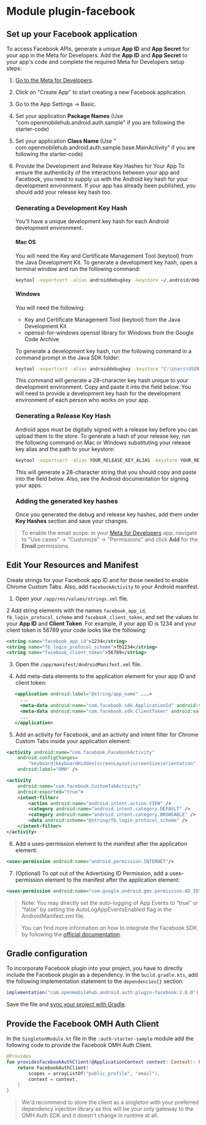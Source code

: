 # Module plugin-facebook

## Set up your Facebook application

To access Facebook APIs, generate a unique **App ID** and **App Secret** for your app in the Meta
for Developers. Add the **App ID** and **App Secret** to your app's code and complete the required
Meta for Developers setup steps:

1. [Go to the Meta for Developers](https://developers.facebook.com/apps).
2. Click on "Create App" to start creating a new Facebook application.
3. Go to the App Settings -> Basic.
4. Set your application **Package Names** (Use "com.openmobilehub.android.auth.sample" if you are
   following the starter-code)
5. Set your application **Class Name** (Use "
   com.openmobilehub.android.auth.sample.base.MainActivity" if you are following the starter-code)
6. Provide the Development and Release Key Hashes for Your App To ensure the authenticity of the
   interactions between your app and Facebook, you need to supply us with the Android key hash for
   your development environment. If your app has already been published, you should add your release
   key hash too.

   ### Generating a Development Key Hash

   You'll have a unique development key hash for each Android development environment.

   #### Mac OS

   You will need the Key and Certificate Management Tool (keytool) from the Java Development Kit. To
   generate a development key hash, open a terminal window and run the following command:

   ```bash
   keytool -exportcert -alias androiddebugkey -keystore ~/.android/debug.keystore | openssl sha1 -binary | openssl base64
   ```

   #### Windows

   You will need the following:

   - Key and Certificate Management Tool (keytool) from the Java Development Kit
   - openssl-for-windows openssl library for Windows from the Google Code Archive

   To generate a development key hash, run the following command in a command prompt in the Java SDK
   folder:

   ```bash
   keytool -exportcert -alias androiddebugkey -keystore "C:\Users\USERNAME\android\debug.keystore" | "PATH_TO_OPENSSL_LIBRARY\bin\openssl" sha1 -binary | "PATH_TO_OPENSSL_LIBRARY\bin\openssl" base64
   ```

   This command will generate a 28-character key hash unique to your development environment. Copy
   and paste it into the field below. You will need to provide a development key hash for the
   development environment of each person who works on your app.

   ### Generating a Release Key Hash

   Android apps must be digitally signed with a release key before you can upload them to the store.
   To generate a hash of your release key, run the following command on Mac or Windows substituting
   your release key alias and the path to your keystore:

   ```bash
   keytool -exportcert -alias YOUR_RELEASE_KEY_ALIAS -keystore YOUR_RELEASE_KEY_PATH | openssl sha1 -binary | openssl base64
   ```

   This will generate a 28-character string that you should copy and paste into the field below.
   Also, see the Android documentation for signing your apps.

   ### Adding the generated key hashes

   Once you generated the debug and release key hashes, add them under **Key Hashes** section and
   save your changes.

> To enable the email scope: in your [Meta for Developers](https://developers.facebook.com/apps)
> app, navigate to "Use cases" -> "Customize" -> "Permissions" and click **Add** for the **Email**
> permissions.

## Edit Your Resources and Manifest

Create strings for your Facebook app ID and for those needed to enable Chrome Custom Tabs. Also,
add `FacebookActivity` to your Android manifest.

1. Open your `/app/res/values/strings.xml` file.

2 Add string elements with the names `facebook_app_id`, `fb_login_protocol_scheme`
and `facebook_client_token`, and set the values to your **App ID** and **Client Token**. For
example, if your app ID is 1234 and your client token is 56789 your code looks like the following:

```xml
<string name="facebook_app_id">1234</string>
<string name="fb_login_protocol_scheme">fb1234</string>
<string name="facebook_client_token">56789</string>
```

3. Open the `/app/manifest/AndroidManifest.xml` file.

4. Add meta-data elements to the application element for your app ID and client token:

```xml
   <application android:label="@string/app_name" ...>
     ...
     <meta-data android:name="com.facebook.sdk.ApplicationId" android:value="@string/facebook_app_id"/>
     <meta-data android:name="com.facebook.sdk.ClientToken" android:value="@string/facebook_client_token"/>
     ...
   </application>
```

5. Add an activity for Facebook, and an activity and intent filter for Chrome Custom Tabs inside
   your application element:

```xml
<activity android:name="com.facebook.FacebookActivity"
    android:configChanges=
        "keyboard|keyboardHidden|screenLayout|screenSize|orientation"
    android:label="OMH" />

<activity
    android:name="com.facebook.CustomTabActivity"
    android:exported="true">
    <intent-filter>
        <action android:name="android.intent.action.VIEW" />
        <category android:name="android.intent.category.DEFAULT" />
        <category android:name="android.intent.category.BROWSABLE" />
        <data android:scheme="@string/fb_login_protocol_scheme" />
    </intent-filter>
</activity>
```

6. Add a uses-permission element to the manifest after the application element:

```xml
<uses-permission android:name="android.permission.INTERNET"/>
```

7. (Optional) To opt out of the Advertising ID Permission, add a uses-permission element to the
   manifest after the application element:

```xml
<uses-permission android:name="com.google.android.gms.permission.AD_ID" tools:node="remove"/>
```

> Note: You may directly set the auto-logging of App Events to “true” or “false” by setting the
> AutoLogAppEventsEnabled flag in the AndroidManifest.xml file.

> You can find more information on how to integrate the Facebook SDK by following
> the [official documentation](https://github.com/facebook/facebook-android-sdk).

## Gradle configuration

To incorporate Facebook plugin into your project, you have to directly include the Facebook plugin
as a dependency. In the `build.gradle.kts`, add the following implementation statement to
the `dependencies{}` section:

```groovy
implementation("com.openmobilehub.android.auth:plugin-facebook:2.0.0")
```

Save the file
and [sync your project with Gradle](https://developer.android.com/studio/build#sync-files).

## Provide the Facebook OMH Auth Client

In the `SingletonModule.kt` file in the `:auth-starter-sample` module add the following code to
provide the Facebook OMH Auth Client.

```kotlin
@Provides
fun providesFacebookAuthClient(@ApplicationContext context: Context): FacebookAuthClient {
    return FacebookAuthClient(
        scopes = arrayListOf("public_profile", "email"),
        context = context,
    )
}
```

> We'd recommend to store the client as a singleton with your preferred dependency injection library
> as this will be your only gateway to the OMH Auth SDK and it doesn't change in runtime at all.
